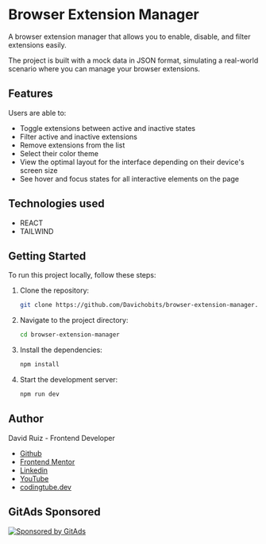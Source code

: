 # Browser Extension Manager

A browser extension manager that allows you to enable, disable, and filter extensions easily.

The project is built with a mock data in JSON format, simulating a real-world scenario where you can manage your browser extensions.

## Features

Users are able to:

- Toggle extensions between active and inactive states
- Filter active and inactive extensions
- Remove extensions from the list
- Select their color theme
- View the optimal layout for the interface depending on their device's screen size
- See hover and focus states for all interactive elements on the page

## Technologies used

- REACT
- TAILWIND

## Getting Started

To run this project locally, follow these steps:

1. Clone the repository:
   ```bash
   git clone https://github.com/Davichobits/browser-extension-manager.git
   ```  
2. Navigate to the project directory:
   ```bash
   cd browser-extension-manager
   ```
3. Install the dependencies:
   ```bash
   npm install
   ```
4. Start the development server:
   ```bash
   npm run dev
   ```

## Author

David Ruiz - Frontend Developer
- [Github](https://github.com/Davichobits)
- [Frontend Mentor](https://www.frontendmentor.io/profile/Davichobits) 
- [Linkedin](https://www.linkedin.com/in/davidirc/)
- [YouTube](https://www.youtube.com/CodingTube)
- [codingtube.dev](https://codingtube.dev/)

## GitAds Sponsored
[![Sponsored by GitAds](https://gitads.dev/v1/ad-serve?source=davichobits/davichobits@github)](https://gitads.dev/v1/ad-track?source=davichobits/davichobits@github)
